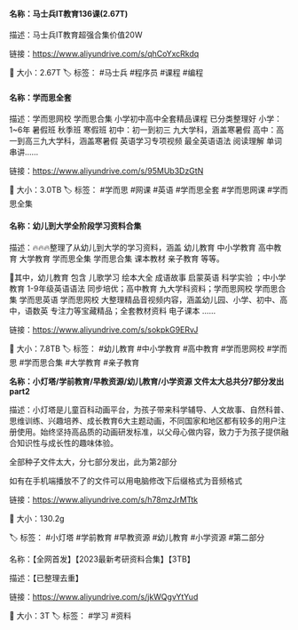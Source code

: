 #### 名称：马士兵IT教育136课(2.67T)

描述：马士兵IT教育超强合集价值20W

链接：https://www.aliyundrive.com/s/qhCoYxcRkdq

📁 大小：2.67T
🏷 标签： #马士兵 #程序员 #课程 #编程

#### 名称：学而思全套 

描述：学而思网校 学而思合集 小学初中高中全套精品课程 已分类整理好
小学：1~6年 暑假班 秋季班 寒假班
初中：初一到初三 九大学科，涵盖寒暑假
高中：高一到高三九大学科，涵盖寒暑假
英语学习专项视频 最全英语语法 阅读理解  单词串讲……

链接：https://www.aliyundrive.com/s/95MUb3DzGtN

📁 大小：3.0TB
🏷 标签： #学而思 #网课 #英语 #学而思全套 #学而思网课 #学而思全集


#### 名称：幼儿到大学全阶段学习资料合集

描述：🔥🔥🔥整理了从幼儿到大学的学习资料，涵盖 幼儿教育 中小学教育 高中教育 大学教育 学而思全集 学而思合集 课本教材 亲子教育 等等。

📢其中，幼儿教育 包含 儿歌学习 绘本大全 成语故事 启蒙英语 科学实验 ；中小学教育 1-9年级英语语法 同步培优；高中教育 九大学科资料；学而思网校 学而思合集 学而思英语 学而思网校 大整理精品音视频内容，涵盖幼儿园、小学、初中、高中，语数英 专注力等宝藏精品；全套教材资料 电子课本 ……

链接：https://www.aliyundrive.com/s/sokpkG9ERvJ

📁 大小：7.8TB
🏷 标签： #幼儿教育 #中小学教育 #高中教育 #学而思网校 #学而思 #学而思合集 #大学教育 #亲子教育


**名称：小灯塔/学前教育/早教资源/幼儿教育/小学资源 文件太大总共分7部分发出 part2**

描述：小灯塔是儿童百科动画平台，为孩子带来科学辅导、人文故事、自然科普、思维训练、兴趣培养、成长教育6大主题动画，不同国家和地区都有较多的用户注册使用。始终坚持高品质的动画研发标准，以父母心做内容，致力于为孩子提供融合知识性与成长性的趣味体验。

全部种子文件太大，分七部分发出，此为第2部分

如有在手机端播放不了的文件可以用电脑修改下后缀格式为音频格式

链接：https://www.aliyundrive.com/s/h78mzJrMTtk

📁 大小：130.2g

🏷 标签： #小灯塔 #学前教育 #早教资源 #幼儿教育 #小学资源 #第二部分


名称：【全网首发】【2023最新考研资料合集】【3TB】

描述：【已整理去重】

链接：https://www.aliyundrive.com/s/jkWQgvYtYud

📁 大小：3T
🏷 标签： #学习 #资料